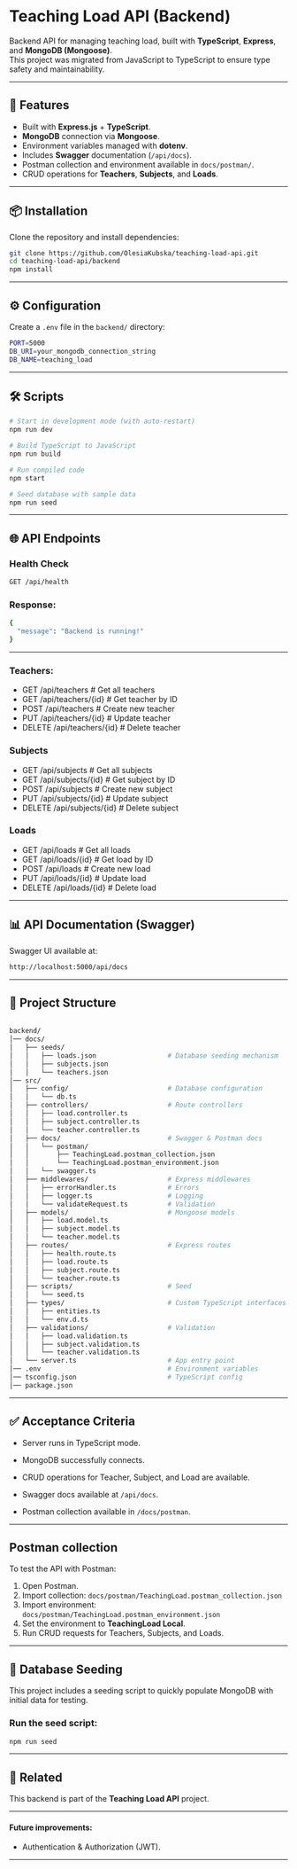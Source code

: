 # Teaching Load API (Backend)

Backend API for managing teaching load, built with **TypeScript**, **Express**, and **MongoDB (Mongoose)**.  
This project was migrated from JavaScript to TypeScript to ensure type safety and maintainability.

---

## 🚀 Features

- Built with **Express.js** + **TypeScript**.
- **MongoDB** connection via **Mongoose**.
- Environment variables managed with **dotenv**.
- Includes **Swagger** documentation (`/api/docs`).
- Postman collection and environment available in `docs/postman/`.
- CRUD operations for **Teachers**, **Subjects**, and **Loads**.

---

## 📦 Installation

Clone the repository and install dependencies:

```bash
git clone https://github.com/OlesiaKubska/teaching-load-api.git
cd teaching-load-api/backend
npm install
```

---

## ⚙️ Configuration

Create a `.env` file in the `backend/` directory:

```bash
PORT=5000
DB_URI=your_mongodb_connection_string
DB_NAME=teaching_load
```

---

## 🛠️ Scripts

```bash
# Start in development mode (with auto-restart)
npm run dev

# Build TypeScript to JavaScript
npm run build

# Run compiled code
npm start

# Seed database with sample data
npm run seed

```

---

## 🌐 API Endpoints

### Health Check

```bash
GET /api/health
```

### Response:

```bash
{
  "message": "Backend is running!"
}
```

---

### Teachers:

- GET /api/teachers # Get all teachers
- GET /api/teachers/{id} # Get teacher by ID
- POST /api/teachers # Create new teacher
- PUT /api/teachers/{id} # Update teacher
- DELETE /api/teachers/{id} # Delete teacher

### Subjects

- GET /api/subjects # Get all subjects
- GET /api/subjects/{id} # Get subject by ID
- POST /api/subjects # Create new subject
- PUT /api/subjects/{id} # Update subject
- DELETE /api/subjects/{id} # Delete subject

### Loads

- GET /api/loads # Get all loads
- GET /api/loads/{id} # Get load by ID
- POST /api/loads # Create new load
- PUT /api/loads/{id} # Update load
- DELETE /api/loads/{id} # Delete load

---

## 📊 API Documentation (Swagger)

Swagger UI available at:

```bash
http://localhost:5000/api/docs

```

---

## 🧩 Project Structure

```bash

backend/
│── docs/
│   ├── seeds/
│   │   ├── loads.json                  # Database seeding mechanism
│   │   ├── subjects.json
│   │   └── teachers.json
│── src/
│   ├── config/                         # Database configuration
│   │   └── db.ts
│   ├── controllers/                    # Route controllers
│   │   ├── load.controller.ts
│   │   ├── subject.controller.ts
│   │   └── teacher.controller.ts
│   ├── docs/                           # Swagger & Postman docs
│   │   └── postman/
│   │       ├── TeachingLoad.postman_collection.json
│   │       └── TeachingLoad.postman_environment.json
│   │   └── swagger.ts
│   ├── middlewares/                    # Express middlewares
│   │   ├── errorHandler.ts             # Errors
│   │   ├── logger.ts                   # Logging
│   │   └── validateRequest.ts          # Validation
│   ├── models/                         # Mongoose models
│   │   ├── load.model.ts
│   │   ├── subject.model.ts
│   │   └── teacher.model.ts
│   ├── routes/                         # Express routes
│   │   ├── health.route.ts
│   │   ├── load.route.ts
│   │   ├── subject.route.ts
│   │   └── teacher.route.ts
│   ├── scripts/                        # Seed
│   │   └── seed.ts
│   ├── types/                          # Custom TypeScript interfaces
│   │   ├── entities.ts
│   │   └── env.d.ts
│   ├── validations/                    # Validation
│   │   ├── load.validation.ts
│   │   ├── subject.validation.ts
│   │   └── teacher.validation.ts
│   └── server.ts                       # App entry point
│── .env                                # Environment variables
│── tsconfig.json                       # TypeScript config
│── package.json

```

---

## ✅ Acceptance Criteria

- Server runs in TypeScript mode.

- MongoDB successfully connects.

- CRUD operations for Teacher, Subject, and Load are available.

- Swagger docs available at `/api/docs`.

- Postman collection available in `/docs/postman`.

---

## Postman collection

To test the API with Postman:

1. Open Postman.
2. Import collection: `docs/postman/TeachingLoad.postman_collection.json`
3. Import environment: `docs/postman/TeachingLoad.postman_environment.json`
4. Set the environment to **TeachingLoad Local**.
5. Run CRUD requests for Teachers, Subjects, and Loads.

---

## 🌱 Database Seeding

This project includes a seeding script to quickly populate MongoDB with initial data for testing.

### Run the seed script:

```bash
npm run seed
```

---

## 📌 Related

This backend is part of the **Teaching Load API** project.

---

#### Future improvements:

- Authentication & Authorization (JWT).

---
